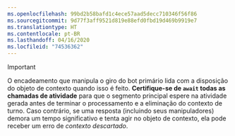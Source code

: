 ```yaml
---
ms.openlocfilehash: 99bd2b58bafd1c4ece57aad5decc710346f56f86
ms.sourcegitcommit: 9d77f3aff9521d819e88efd0fbd19d469b9919e7
ms.translationtype: HT
ms.contentlocale: pt-BR
ms.lasthandoff: 04/16/2020
ms.locfileid: "74536362"
---
```

> [!IMPORTANT]
> O encadeamento que manipula o giro do bot primário lida com a disposição do objeto de contexto quando isso é feito. **Certifique-se de `await` todas as chamadas de atividade** para que o segmento principal espere na atividade gerada antes de terminar o processamento e a eliminação do contexto de turno. Caso contrário, se uma resposta (incluindo seus manipuladores) demora um tempo significativo e tenta agir no objeto de contexto, ela pode receber um erro de _contexto descartado_.